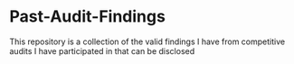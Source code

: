 # Past-Audit-Findings
This repository is a collection of the valid findings I have from competitive audits I have participated in that can be disclosed
